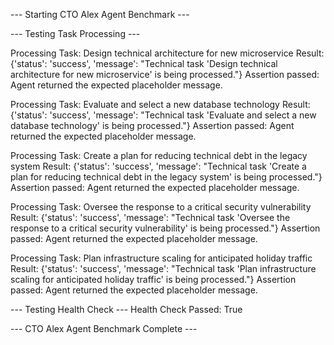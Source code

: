 --- Starting CTO Alex Agent Benchmark ---

--- Testing Task Processing ---

Processing Task: Design technical architecture for new microservice
Result: {'status': 'success', 'message': "Technical task 'Design technical architecture for new microservice' is being processed."}
Assertion passed: Agent returned the expected placeholder message.

Processing Task: Evaluate and select a new database technology
Result: {'status': 'success', 'message': "Technical task 'Evaluate and select a new database technology' is being processed."}
Assertion passed: Agent returned the expected placeholder message.

Processing Task: Create a plan for reducing technical debt in the legacy system
Result: {'status': 'success', 'message': "Technical task 'Create a plan for reducing technical debt in the legacy system' is being processed."}
Assertion passed: Agent returned the expected placeholder message.

Processing Task: Oversee the response to a critical security vulnerability
Result: {'status': 'success', 'message': "Technical task 'Oversee the response to a critical security vulnerability' is being processed."}
Assertion passed: Agent returned the expected placeholder message.

Processing Task: Plan infrastructure scaling for anticipated holiday traffic
Result: {'status': 'success', 'message': "Technical task 'Plan infrastructure scaling for anticipated holiday traffic' is being processed."}
Assertion passed: Agent returned the expected placeholder message.

--- Testing Health Check ---
Health Check Passed: True

--- CTO Alex Agent Benchmark Complete ---
